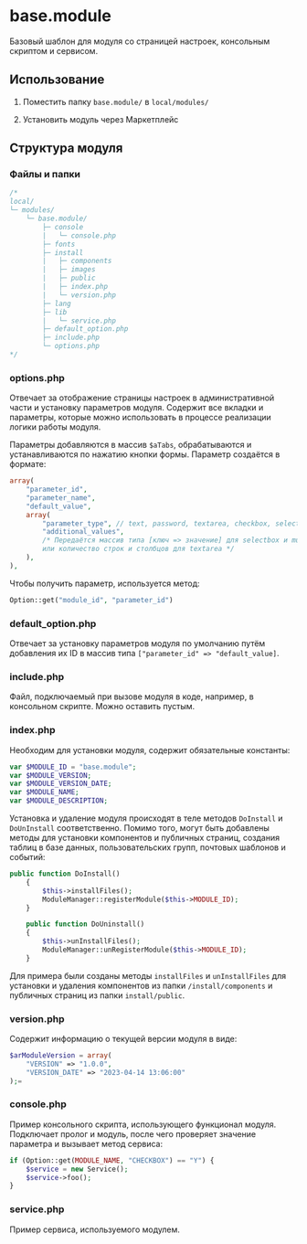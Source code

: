 # base.module

Базовый шаблон для модуля со страницей настроек, консольным скриптом и сервисом.

## Использование

1. Поместить папку `base.module/` в `local/modules/`

2. Установить модуль через Маркетплейс

## Структура модуля

### Файлы и папки

```php
/*
local/
└─ modules/
    └─ base.module/
        ├─ console
        |   └─ console.php
        ├─ fonts
        ├─ install
        |   ├─ components
        |   ├─ images
        |   ├─ public
        |   ├─ index.php
        |   └─ version.php
        ├─ lang
        ├─ lib
        |   └─ service.php
        ├─ default_option.php
        ├─ include.php
        └─ options.php
*/
```

### options.php

Отвечает за отображение страницы настроек в административной части и установку параметров модуля. Содержит все вкладки и
параметры, которые можно использовать в процессе реализации логики работы модуля.

Параметры добавляются в массив `$aTabs`, обрабатываются и устанавливаются по нажатию кнопки формы. Параметр создаётся в
формате:

```php
array(
    "parameter_id",
    "parameter_name",
    "default_value",
    array(
        "parameter_type", // text, password, textarea, checkbox, selectbox, multiselectbox
        "additional_values", 
        /* Передаётся массив типа [ключ => значение] для selectbox и multiselectbox,
        или количество строк и столбцов для textarea */
    ),
),
```

Чтобы получить параметр, используется метод:

```php
Option::get("module_id", "parameter_id")
```

### default_option.php

Отвечает за установку параметров модуля по умолчанию путём добавления их ID в массив типа `["parameter_id" => "default_value]`.

### include.php

Файл, подключаемый при вызове модуля в коде, например, в консольном скрипте. Можно оставить пустым.

### index.php

Необходим для установки модуля, содержит обязательные константы: 

```php
var $MODULE_ID = "base.module";
var $MODULE_VERSION;
var $MODULE_VERSION_DATE;
var $MODULE_NAME;
var $MODULE_DESCRIPTION;
```

Установка и удаление модуля происходят в теле методов `DoInstall` и `DoUnInstall` соответственно. Помимо того, могут быть добавлены методы для установки компонентов и публичных страниц, создания таблиц в базе данных, пользовательских групп, почтовых шаблонов и событий: 

```php
public function DoInstall()
    {
        $this->installFiles();
        ModuleManager::registerModule($this->MODULE_ID);
    }

    public function DoUninstall()
    {
        $this->unInstallFiles();
        ModuleManager::unRegisterModule($this->MODULE_ID);
    }
```

Для примера были созданы методы `installFiles` и `unInstallFiles` для установки и удаления компонентов из папки `/install/components` и публичных страниц из папки `install/public`.

### version.php

Содержит информацию о текущей версии модуля в виде: 

```php
$arModuleVersion = array(
    "VERSION" => "1.0.0",
    "VERSION_DATE" => "2023-04-14 13:06:00"
);=
```

### console.php

Пример консольного скрипта, использующего функционал модуля. Подключает пролог и модуль, после чего проверяет значение параметра и вызывает метод сервиса: 

```php
if (Option::get(MODULE_NAME, "CHECKBOX") == "Y") {
    $service = new Service();
    $service->foo();
}
```

### service.php

Пример сервиса, используемого модулем.